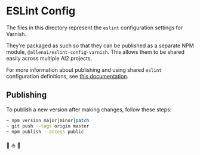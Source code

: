 # ESLint Config

The files in this directory represent the `eslint` configuration settings
for Varnish.

They're packaged as such so that they can be published as a separate NPM module,
`@allenai/eslint-config-varnish`. This allows them to be shared easily
across multiple AI2 projects.

For more information about publishing and using shared `eslint` configuration
definitions, see [this documentation](https://eslint.org/docs/user-guide/configuring).

## Publishing

To publish a new version after making changes, follow these steps:

```bash
~ npm version major|minor|patch
~ git push --tags origin master
~ npm publish --access public
```

🤘 ⛵️ 🎨
